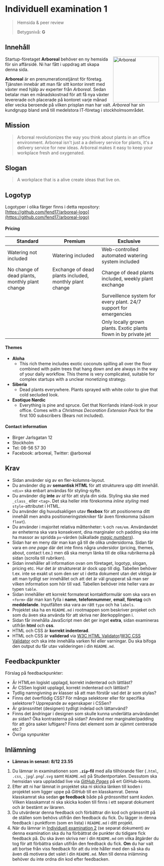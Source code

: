 # Individuell examination 1
> Hemsida & peer review
> 
> Betygsnivå: **G**

## Innehåll

<img src="https://i.imgur.com/ZHMA9sU.png" alt="Arboreal" height="150" width="auto" align="right">

Startup-företaget **Arboreal** behöver en ny hemsida för sin affärsidé. Ni har fått i uppdrag att skapa denna sida. 

__Arboreal__ är en prenumerationstjänst för företag. Tjänsten innebär att man får sitt kontor inrett med växter med hjälp av experter från _Arboreal_. Sedan betalar man en månadskostnad för att få nya växter levererade och placerade på kontoret varje månad eller vecka beroende på vilken prisplan man har valt. _Arboreal_ har sin kundgrupp bland små till medelstora IT-företag i stockholmsområdet.

## Mission

>Arboreal revolutionizes the way you think about plants in an office environment. Arboreal isn't just a a delivery service for plants, it's a delivery service for new ideas. Arboreal makes it easy to keep your workplace fresh and oxygenated.

## Slogan

>A workplace that is a alive create ideas that live on.

## Logotyp

Logotyper i olika färger finns i detta repository: [https://github.com/fend17/arboreal-logo](https://github.com/fend17/arboreal-logo)

#### Pricing

| Standard  | Premium | Exclusive |
|---|---|---|
| Watering not included | Watering included | Web-controlled automated watering system included |
| No change of dead plants, monthly plant change | Exchange of dead plants included, monthly plant change | Change of dead plants included, weekly plant exchange |
| | | Surveillence system for every plant. 24/7 support for emergencies |
| | | Only locally grown plants. Exotic plants flown in by private jet |

#### Themes

* __Aloha__
    + This rich theme includes exotic coconuts spilling all over the floor combined with palm trees that hang down and are always in the way of your daily workflow. This theme is very complicated, suitable for complex startups with a unclear monetizing strategy.
* __Siberia__
    + Dead plants everywhere. Plants sprayed with white color to give that cold secluded look. 
* __Exotique Nørdic__ 
    + Everything is pine and spruce. Get that Norrlands inland-look in your office. Comes with a _Christmas Decoration Extension Pack_ for the first 100 subscribers (Bears not included).

#### Contact information

* Birger Jarlsgatan 12
* Stockholm
* Tel: 08-56 57 30
* Facebook: arboreal, Twitter: @arboreal


## Krav

* Sidan använder sig av en fler-kolumns-layout.
* Du använder dig av **semantisk HTML** för att strukturera upp ditt innehåll. `<div>` ska enbart användas för styling-syfte.
* Du använder dig **inte** av _id_ för att styla din sida. Styling ska ske med `_class_` eller `<tag>`. Det ska heller inte förekomma _inline styling_ med `style`-attributet i HTML.
* Du använder dig huvudsakligen utav **flexbox** för att positionerna ditt innehåll men andra positioneringstekniker får även förekomma (såsom `float`).
* Du använder i majoritet relativa måttenheter: `%` och `rem/em`. Användandet av enheterna ska vara konsekvent, dina marginaler och padding ska inte ha massor av spridda `px`-värden (såkallade [_magic numbers_](https://csswizardry.com/2012/11/code-smells-in-css/#magic-numbers)).
* Sidan har en meny där man kan gå till de olika undersidorna. Sidan får vara en _one page_ där det inte finns några undersidor (pricing, themes, about, contact t.ex.) men då ska menyn länka till de olika rubrikerna på sidan (scrolla till rubriken).
* Sidan innehåller all information ovan om företaget, logotyp, slogan, pricing etc. Hur det är strukturerat är dock upp till dig. Tabellen behöver t.ex. inte se exakt ut som den ser ut i detta dokument utan det viktiga är att man tydligt ser innehållet och att det är väl grupperat så man ser vilken information som hör till vad. Tabellen behöver inte heller vara av typen `table`.
* Sidan innehåller ett korrekt formaterat kontaktformulär som ska vara en `<form>` där man kan fylla i **namn**, **telefonnummer**, **email**, **företag** och **meddelande**. Inputfälten ska vara av rätt `type` och ha `labels`.
* Projektet ska ha en `README.md` i rootmappen som beskriver projeket och som du även ska använda för att skriva ner återkopplingen i.
* Sidan får innehålla JavaScript men det ger inget **extra**, sidan examineras utifrån **html** och **css**.
* HTML och CSS är **korrekt indenterad**.
* HTML och CSS är **validerad** via [W3C HTML Validator](https://validator.w3.org/)/[W3C CSS Validator](https://jigsaw.w3.org/css-validator/) och ska inte innehålla varken fel eller varningar. Du ska bifoga den output du får utav valideringen i din `README.md`.

## Feedbackpunkter

Förslag på feedbackpunkter:

* Är HTMLen logiskt upplagd, korrekt indenterad och lättläst?
* Är CSSen logiskt upplagd, korrekt indenterad och lättläst?
* Tydlig namngivning av klasser så att man förstår vad det är som stylas?
* Finns det överflödig CSS? För många selektorer eller för specifika selektorer? Upprepande av egenskaper i CSSen?
* Är gränssnittet (designen) tydligt indelad och lättanvänd?
* Finns det ändringar i designen som skulle kunna underlätta användandet av sidan? Öka kontrasterna på sidan? Använd mer marginaler/padding för att göra saker luftigare? Finns det element som är ojämnt centrerade etc.?
* Övriga synpunkter

## Inlämning

* **Lämnas in senast: 8/12 23.55**

1. Du lämnar in examinationen som **`.zip`-fil** med alla tillhörande filer (`.html`, `.css`, `.jpg`/`.png`/`.svg` samt `README.md`) på Studentportalen. Dessutom ska hemsidan vara uppladdad live via [*GitHub Pages*](https://pages.github.com/) på ert GitHub-konto.
2. Efter att ni har lämnat in projektet ska ni skicka länken till koden i projektet som ligger uppe på *GitHub* till en klasskamrat. Denna klasskamrat ska sedan **ge feedback** både på _gränssnittet_ samt _koden_. Vilken klasskamrat ni ska skicka koden till finns i ett separat dokument och är bestämt av läraren.
3. Du utvärderar denna feedback och förbättrar din kod och gränssnitt på de ställen som behövs utifrån den feedback du fick. Du lägger in denna feedback i punktform (som en lista) i `README.md` i ditt projekt.
4. När du lämnar in [Individuell examination 2](individuell_examination_2.md) (se separat dokument) av denna examination ska du ha förbättrat de punkter du tidigare fick feedback på. Du ska även skriva ner i din `README.md` om vilka åtgärder du tog för att förbättra sidan utifrån den feedback du fick. **Om** du har valt att bortse från viss feedback för att du inte håller med den så ska du även då motivera det valet i din `README.md`. Men till denna inlämning behöver du inte ordna din kod efter feedbacken.

